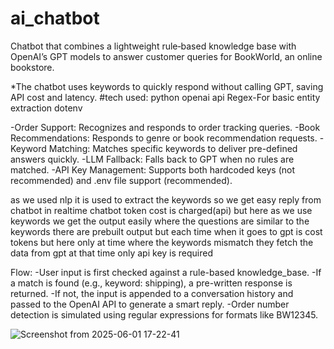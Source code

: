 # ai_chatbot
 Chatbot that combines a lightweight rule‑based knowledge base with OpenAI’s GPT models to answer customer queries for BookWorld, an online bookstore.

*The chatbot uses keywords to quickly respond without calling GPT, saving API cost and latency.
#tech used:
python
openai api
Regex-For basic entity extraction
dotenv

-Order Support: Recognizes and responds to order tracking queries.
-Book Recommendations: Responds to genre or book recommendation requests.
-Keyword Matching: Matches specific keywords to deliver pre-defined answers quickly.
-LLM Fallback: Falls back to GPT when no rules are matched.
-API Key Management: Supports both hardcoded keys (not recommended) and .env file support (recommended).

as we used nlp it is used to extract the keywords so we get easy reply from chatbot
in realtime chatbot token cost is charged(api) but here as we use keywords we get the output easily where the questions are similar to the keywords
there are prebuilt output but each time when it goes to gpt is cost tokens
but here only at time where the keywords mismatch they fetch the data from gpt at that time only api key is required

Flow:
-User input is first checked against a rule-based knowledge_base.
-If a match is found (e.g., keyword: shipping), a pre-written response is returned.
-If not, the input is appended to a conversation history and passed to the OpenAI API to generate a smart reply.
-Order number detection is simulated using regular expressions for formats like BW12345.










![Screenshot from 2025-06-01 17-22-41](https://github.com/user-attachments/assets/9f27bab6-3234-45b5-980b-6a49f270b5a9)
